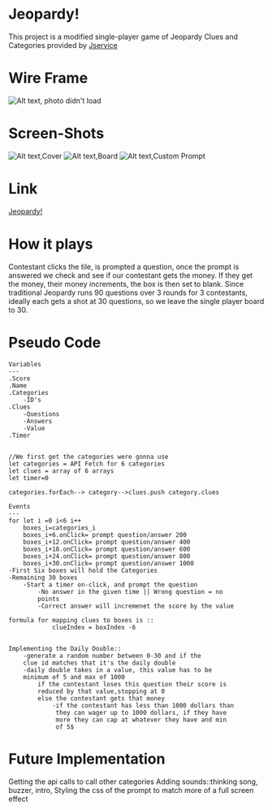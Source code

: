 # Jeopardy!
This project is a modified single-player game of Jeopardy
Clues and Categories provided by [Jservice](http://jservice.io/) 

# Wire Frame
![Alt text, photo didn't load](https://i.imgur.com/BavgnVX.png)

# Screen-Shots
![Alt text,Cover](https://i.imgur.com/Bs6G6YE.png)
![Alt text,Board](https://i.imgur.com/TfwlU0Y.png)
![Alt text,Custom Prompt](https://i.imgur.com/uIziwcf.png)

# Link 
[Jeopardy!](https://j3op4rdy.surge.sh)

# How it plays
Contestant clicks the tile, is prompted a question, once the 
prompt is answered we check and see if our contestant gets the 
money. If they get the money, their money increments, the box is 
then set to blank. 
Since traditional Jeopardy runs 90 questions over 3 rounds for 3 
contestants, ideally each gets a shot at 30 questions, so we leave 
the single player board to 30.
# Pseudo Code
    Variables
    ---
    .Score
    .Name
    .Categories
        -ID's
    .Clues
        -Questions
        -Answers
        -Value
    .Timer


    //We first get the categories were gonna use
    let categories = API Fetch for 6 categories
    let clues = array of 6 arrays
    let timer=0

    categories.forEach--> category-->clues.push category.clues

    Events
    ---
    for let i =0 i<6 i++
        boxes_i=categories_i
        boxes_i+6.onClick= prompt question/answer 200
        boxes_i+12.onClick= prompt question/answer 400
        boxes_i+18.onClick= prompt question/answer 600
        boxes_i+24.onClick= prompt question/answer 800
        boxes_i+30.onClick= prompt question/answer 1000
    -First Six boxes will hold the Categories
    -Remaining 30 boxes 
        -Start a timer on-click, and prompt the question
            -No answer in the given time || Wrong question = no 
            points
            -Correct answer will incremenet the score by the value

    formula for mapping clues to boxes is ::
                clueIndex = boxIndex -6


    Implementing the Daily Double:: 
        -generate a random number between 0-30 and if the 
        clue id matches that it's the daily double 
        -daily double takes in a value, this value has to be 
        minimum of 5 and max of 1000
            if the contestant loses this question their score is 
            reduced by that value,stopping at 0
            else the contestant gets that money
                -if the contestant has less than 1000 dollars than
                 they can wager up to 1000 dollars, if they have 
                 more they can cap at whatever they have and min
                 of 5$



# Future Implementation

Getting the api calls to call other categories
Adding sounds::thinking song, buzzer, intro,
Styling the css of the prompt to match more of a full screen effect

